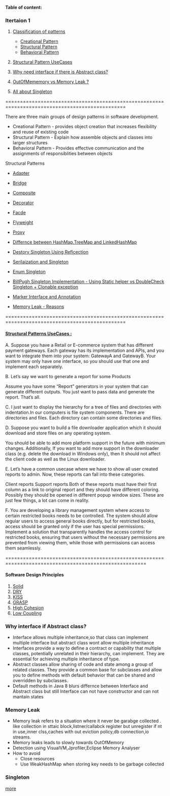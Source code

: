 **Table of content:**

### Itertaion 1

1. [Classification of patterns](#p)
   - [Creational Pattern](#cp)
   - [Structural Pattern](#sp)
   - [Behavioral Pattern](#bp)
2. [Structural Pattern UseCases](#spu)

3. [Why need interface if there is Abstract class?](#3ia)

4. [OutOfMememory vs Memory Leak ?](#4Om)
5. [All about Singleton](#singleton)

===============================================================================================

<a id="p"></a>

There are three main groups of design patterns in software development.

- Creational Pattern - provides object creation that increases flexibility and reuse of existing code
- Structural Pattern - Explain how assemble objects and classes into larger structures
- Behavioral Pattern - Provides effective communication and the assignments of responsiblities between objects

Structural Patterns

- [Adapter](https://medium.com/javarevisited/top-structural-design-patterns-with-real-examples-in-java-7eede31bde45)
- [Bridge](https://howtodoinjava.com/design-patterns/structural/bridge-design-pattern/?source=post_page-----7eede31bde45--------------------------------)
- [Composite]()
- [Decorator](https://howtodoinjava.com/design-patterns/structural/decorator-design-pattern/?source=post_page-----7eede31bde45--------------------------------)
- [Facde]()
- [Flyweight](https://howtodoinjava.com/design-patterns/structural/flyweight-design-pattern/?source=post_page-----7eede31bde45--------------------------------)
- [Proxy](https://refactoring.guru/design-patterns/proxy?source=post_page-----7eede31bde45--------------------------------)

- [Differnce between HashMap,TreeMap and LinkedHashMap]()
- [Destory Singleton Using Reflcection]()
- [Serilaization and Singleton]()
- [Enum Singleton](https://www.digitalocean.com/community/tutorials/java-singleton-design-pattern-best-practices-examples)

- [BillPugh Singleton Implementation - Using Static helper vs DoubleCheck Singleton + Clonable exception](https://www.digitalocean.com/community/tutorials/java-singleton-design-pattern-best-practices-examples)

- [Marker Interface and Annotation]()
- [Memory Leak - Reasons]()

===============================================================================================

#### [Structural Patterns UseCases :](https://medium.com/javarevisited/top-structural-design-patterns-with-real-examples-in-java-7eede31bde45)

A. Suppose you have a Retail or E-commerce system that has different payment gateways. Each gateway has its implementation and APIs, and you want to integrate them into your system: GatewayA and GatewayB. Your system may only have one interface, so you should use that one and implement each separately.

B. Let’s say we want to generate a report for some Products

Assume you have some “Report” generators in your system that can generate different outputs. You just want to pass data and generate the report. That’s all.

C. I just want to display the hierarchy for a tree of files and directories with indentation.In our computers is file system components. There are directories and files. Each directory can contain some directories and files.

D. Suppose you want to build a file downloader application which it should download and store files on any operating system.

You should be able to add more platform support in the future with minimum changes.
Additionally, If you want to add more support in the downloader class (e.g. delete the download in Windows only), then It should not affect the client code as well as the Linux downloader.

E. Let’s have a common usecase where we have to show all user created reports to admin. Now, these reports can fall into these categories.

Client reports
Support reports
Both of these reports must have their first column as a link to original report and they should have different coloring. Possibly they should be opened in different popup window sizes. These are just few things, a lot can come in reality.

F. You are developing a library management system where access to certain restricted books needs to be controlled. The system should allow regular users to access general books directly, but for restricted books, access should be granted only if the user has special permissions. Implement a solution that transparently handles the access control for restricted books, ensuring that users without the necessary permissions are prevented from viewing them, while those with permissions can access them seamlessly.

======================================================================================================

#### Software Design Principles

1. [Solid]()
2. [DRY]()
3. [KISS]()
4. [GRASP]()
5. [High Cohesion]()
6. [Low Coupling]()

<a id="3iA"></a>

### Why interface if Abstract class?

- Interface allows multiple inheritance,so that class can implement multiple interface but abstract class wont allow multiple inheritance
- Interfaces provide a way to define a contract or capability that multiple classes, potentially unrelated in their hierarchy, can implement. They are essential for achieving multiple inheritance of type.
- Abstract classes allow sharing of code and state among a group of related classes. They provide a common base for subclasses and allow you to define methods with default behavior that can be shared and overridden by subclasses.
- Default methods in Java 8 blurs differnce between Interface and Abstract class but still Interface can not have constructor and can not mantain states

<a id="4Om"></a>

### Memory Leak

- Memory leak refers to a situation where it never be garabge collected . like collection in sttaic block,listner/callabck register but unregister if nt in use,inner clss,caches with out eviction policy,db connection,io streams.
- Memory leaks leads to slowly towards OutOfMemory
- Detection using VisualVM,Jprofiler,Eclipse Memory Analyser
- How to avoid
  - Close resources
  - Use WeakHashMap when storing key needs to be garbage collected
 
<a id="singleton"></a>

### Singleton
[more](https://medium.com/@jayram_manale/mastering-singleton-design-patterns-in-java-a-complete-guide-with-real-world-examples-9ed6d59e2dbf)
